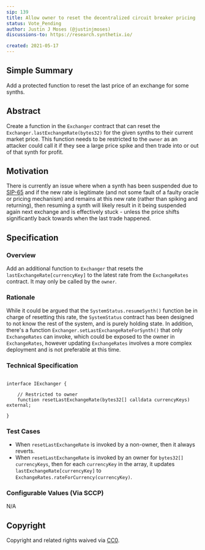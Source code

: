 ```yaml
---
sip: 139
title: Allow owner to reset the decentralized circuit breaker pricing
status: Vote_Pending
author: Justin J Moses (@justinjmoses)
discussions-to: https://research.synthetix.io/

created: 2021-05-17
---
```


<!--You can leave these HTML comments in your merged SIP and delete the visible duplicate text guides, they will not appear and may be helpful to refer to if you edit it again. This is the suggested template for new SIPs. Note that an SIP number will be assigned by an editor. When opening a pull request to submit your SIP, please use an abbreviated title in the filename, `sip-draft_title_abbrev.md`. The title should be 44 characters or less.-->

## Simple Summary

<!--"If you can't explain it simply, you don't understand it well enough." Simply describe the outcome the proposed changes intends to achieve. This should be non-technical and accessible to a casual community member.-->

Add a protected function to reset the last price of an exchange for some synths.

## Abstract

<!--A short (~200 word) description of the proposed change, the abstract should clearly describe the proposed change. This is what *will* be done if the SIP is implemented, not *why* it should be done or *how* it will be done. If the SIP proposes deploying a new contract, write, "we propose to deploy a new contract that will do x".-->

Create a function in the `Exchanger` contract that can reset the `Exchanger.lastExchangeRate(bytes32)` for the given synths to their current market price. This function needs to be restricted to the `owner` as an attacker could call it if they see a large price spike and then trade into or out of that synth for profit.

## Motivation

<!--This is the problem statement. This is the *why* of the SIP. It should clearly explain *why* the current state of the protocol is inadequate.  It is critical that you explain *why* the change is needed, if the SIP proposes changing how something is calculated, you must address *why* the current calculation is innaccurate or wrong. This is not the place to describe how the SIP will address the issue!-->

There is currently an issue where when a synth has been suspended due to [SIP-65](./sip-65.md) and if the new rate is legitimate (and not some fault of a faulty oracle or pricing mechanism) and remains at this new rate (rather than spiking and returning), then resuming a synth will likely result in it being suspended again next exchange and is effectively stuck - unless the price shifts significantly back towards when the last trade happened.

## Specification

<!--The specification should describe the syntax and semantics of any new feature, there are five sections
1. Overview
2. Rationale
3. Technical Specification
4. Test Cases
5. Configurable Values
-->

### Overview

<!--This is a high level overview of *how* the SIP will solve the problem. The overview should clearly describe how the new feature will be implemented.-->

Add an additional function to `Exchanger` that resets the `lastExchangeRate[currencyKey]` to the latest rate from the `ExchangeRates` contract. It may only be called by the `owner`.

### Rationale

<!--This is where you explain the reasoning behind how you propose to solve the problem. Why did you propose to implement the change in this way, what were the considerations and trade-offs. The rationale fleshes out what motivated the design and why particular design decisions were made. It should describe alternate designs that were considered and related work. The rationale may also provide evidence of consensus within the community, and should discuss important objections or concerns raised during discussion.-->

While it could be argued that the `SystemStatus.resumeSynth()` function be in charge of resetting this rate, the `SystemStatus` contract has been designed to not know the rest of the system, and is purely holding state. In addition, there's a function `Exchanger.setLastExchangeRateForSynth()` that only `ExchangeRates` can invoke, which could be exposed to the owner in `ExchangeRates`, however updating `ExchangeRates` involves a more complex deployment and is not preferable at this time.

### Technical Specification

<!--The technical specification should outline the public API of the changes proposed. That is, changes to any of the interfaces Synthetix currently exposes or the creations of new ones.-->

```solidity

interface IExchanger {

    // Restricted to owner
    function resetLastExchangeRate(bytes32[] calldata currencyKeys) external;

}
```

### Test Cases

<!--Test cases for an implementation are mandatory for SIPs but can be included with the implementation..-->

- When `resetLastExchangeRate` is invoked by a non-owner, then it always reverts.
- When `resetLastExchangeRate` is invoked by an owner for `bytes32[] currencyKeys`, then for each `currencyKey` in the array, it updates `lastExchangeRate[currencyKey]` to `ExchangeRates.rateForCurrency(currencyKey)`.

### Configurable Values (Via SCCP)

<!--Please list all values configurable via SCCP under this implementation.-->

N/A

## Copyright

Copyright and related rights waived via [CC0](https://creativecommons.org/publicdomain/zero/1.0/).
